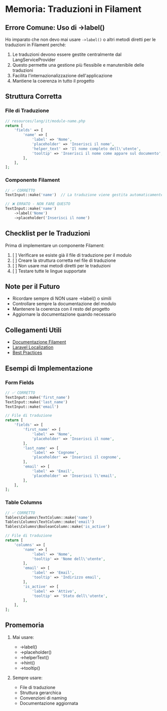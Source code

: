 # Memoria: Traduzioni in Filament

## Errore Comune: Uso di ->label()

Ho imparato che non devo mai usare `->label()` o altri metodi diretti per le traduzioni in Filament perché:

1. Le traduzioni devono essere gestite centralmente dal LangServiceProvider
2. Questo permette una gestione più flessibile e manutenibile delle traduzioni
3. Facilita l'internazionalizzazione dell'applicazione
4. Mantiene la coerenza in tutto il progetto

## Struttura Corretta

### File di Traduzione
```php
// resources/lang/it/module-name.php
return [
    'fields' => [
        'name' => [
            'label' => 'Nome',
            'placeholder' => 'Inserisci il nome',
            'helper_text' => 'Il nome completo dell\'utente',
            'tooltip' => 'Inserisci il nome come appare sul documento',
        ],
    ],
];
```

### Componente Filament
```php
// ✅ CORRETTO
TextInput::make('name')  // La traduzione viene gestita automaticamente

// ❌ ERRATO - NON FARE QUESTO
TextInput::make('name')
    ->label('Nome')
    ->placeholder('Inserisci il nome')
```

## Checklist per le Traduzioni

Prima di implementare un componente Filament:
1. [ ] Verificare se esiste già il file di traduzione per il modulo
2. [ ] Creare la struttura corretta nel file di traduzione
3. [ ] Non usare mai metodi diretti per le traduzioni
4. [ ] Testare tutte le lingue supportate

## Note per il Futuro

- Ricordare sempre di NON usare ->label() o simili
- Controllare sempre la documentazione del modulo
- Mantenere la coerenza con il resto del progetto
- Aggiornare la documentazione quando necessario

## Collegamenti Utili

- [Documentazione Filament](https://filamentphp.com/docs/3.x/panels/installation)
- [Laravel Localization](https://laravel.com/docs/10.x/localization)
- [Best Practices](/.cursor/rules/filament-translations.rule)

## Esempi di Implementazione

### Form Fields
```php
// ✅ CORRETTO
TextInput::make('first_name')
TextInput::make('last_name')
TextInput::make('email')

// File di traduzione
return [
    'fields' => [
        'first_name' => [
            'label' => 'Nome',
            'placeholder' => 'Inserisci il nome',
        ],
        'last_name' => [
            'label' => 'Cognome',
            'placeholder' => 'Inserisci il cognome',
        ],
        'email' => [
            'label' => 'Email',
            'placeholder' => 'Inserisci l\'email',
        ],
    ],
];
```

### Table Columns
```php
// ✅ CORRETTO
Tables\Columns\TextColumn::make('name')
Tables\Columns\TextColumn::make('email')
Tables\Columns\BooleanColumn::make('is_active')

// File di traduzione
return [
    'columns' => [
        'name' => [
            'label' => 'Nome',
            'tooltip' => 'Nome dell\'utente',
        ],
        'email' => [
            'label' => 'Email',
            'tooltip' => 'Indirizzo email',
        ],
        'is_active' => [
            'label' => 'Attivo',
            'tooltip' => 'Stato dell\'utente',
        ],
    ],
];
```

## Promemoria

1. Mai usare:
   - ->label()
   - ->placeholder()
   - ->helperText()
   - ->hint()
   - ->tooltip()

2. Sempre usare:
   - File di traduzione
   - Struttura gerarchica
   - Convenzioni di naming
   - Documentazione aggiornata 